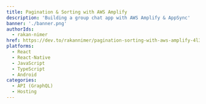 ```yaml
---
title: Pagination & Sorting with AWS Amplify
description: 'Building a group chat app with AWS Amplify & AppSync'
banner: './banner.png'
authorIds:
  - rakan-nimer
href: https://dev.to/rakannimer/pagination-sorting-with-aws-amplify-4l37
platforms:
  - React
  - React-Native
  - JavaScript
  - TypeScript
  - Android
categories:
  - API (GraphQL)
  - Hosting
---
```


